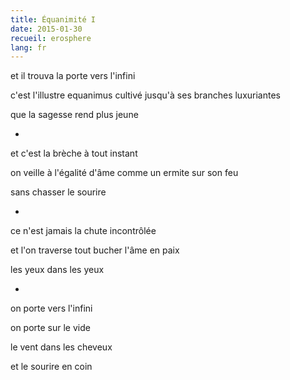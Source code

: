 ```yaml
---
title: Équanimité I
date: 2015-01-30
recueil: erosphere
lang: fr
---
```


et il trouva la porte vers l'infini

c'est l'illustre equanimus
cultivé jusqu'à ses branches luxuriantes

que la sagesse rend plus jeune

*

et c'est la brèche à tout instant

on veille à l'égalité d'âme
comme un ermite sur son feu

sans chasser le sourire

*

ce n'est jamais la chute incontrôlée

et l'on traverse tout bucher
l'âme en paix

les yeux dans les yeux

*

on porte vers l'infini

on porte sur le vide

le vent dans les cheveux

et le sourire en coin
